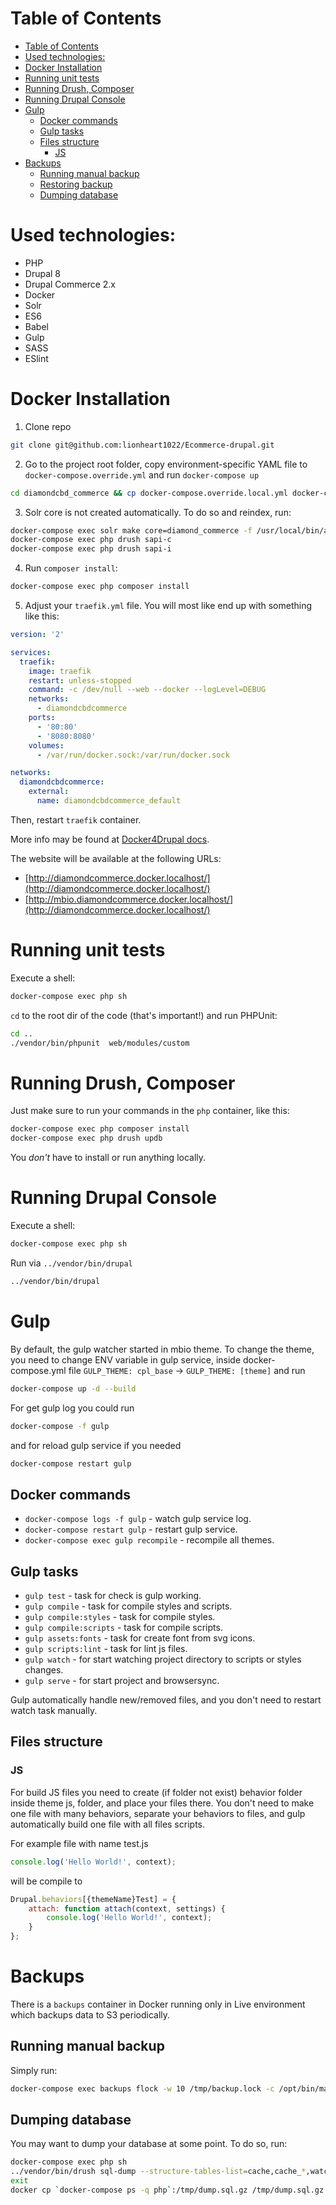 Table of Contents
=================

- [Table of Contents](#table-of-contents)
- [Used technologies:](#used-technologies-)
- [Docker Installation](#docker-installation)
- [Running unit tests](#running-unit-tests)
- [Running Drush, Composer](#running-drush--composer)
- [Running Drupal Console](#running-drupal-console)
- [Gulp](#gulp)
  * [Docker commands](#docker-commands)
  * [Gulp tasks](#gulp-tasks)
  * [Files structure](#files-structure)
    + [JS](#js)
- [Backups](#backups)
  * [Running manual backup](#running-manual-backup)
  * [Restoring backup](#restoring-backup)
  * [Dumping database](#dumping-database)

# Used technologies:

* PHP
* Drupal 8
* Drupal Commerce 2.x
* Docker
* Solr
* ES6
* Babel
* Gulp
* SASS
* ESlint

# Docker Installation

1. Clone repo

```bash
git clone git@github.com:lionheart1022/Ecommerce-drupal.git
```

2. Go to the project root folder, copy environment-specific YAML file to `docker-compose.override.yml` and run
`docker-compose up`

```bash
cd diamondcbd_commerce && cp docker-compose.override.local.yml docker-compose.override.yml && docker-compose up -d --build
```

3. Solr core is not created automatically. To do so and reindex, run:

```bash
docker-compose exec solr make core=diamond_commerce -f /usr/local/bin/actions.mk
docker-compose exec php drush sapi-c
docker-compose exec php drush sapi-i
```

4. Run `composer install`:

```bash
docker-compose exec php composer install
```

5. Adjust your `traefik.yml` file.
You will most like end up with something like this:

```yaml
version: '2'

services:
  traefik:
    image: traefik
    restart: unless-stopped
    command: -c /dev/null --web --docker --logLevel=DEBUG
    networks:
      - diamondcbdcommerce
    ports:
      - '80:80'
      - '8080:8080'
    volumes:
      - /var/run/docker.sock:/var/run/docker.sock

networks:
  diamondcbdcommerce:
    external:
      name: diamondcbdcommerce_default
```

Then, restart `traefik` container.

More info may be found at [Docker4Drupal docs](https://wodby.com/stacks/drupal/docs/local/multiple-projects/).

The website will be available at the following URLs:
* [http://diamondcommerce.docker.localhost/](http://diamondcommerce.docker.localhost/)
* [http://mbio.diamondcommerce.docker.localhost/](http://diamondcommerce.docker.localhost/)

# Running unit tests

Execute a shell:

```bash
docker-compose exec php sh
```

`cd` to the root dir of the code (that's important!) and run PHPUnit:
```bash
cd ..
./vendor/bin/phpunit  web/modules/custom
```

# Running Drush, Composer

Just make sure to run your commands in the `php` container, like this:

```bash
docker-compose exec php composer install
docker-compose exec php drush updb
```

You *don't* have to install or run anything locally.

# Running Drupal Console


Execute a shell:

```bash
docker-compose exec php sh
```

Run via `../vendor/bin/drupal`

```bash
../vendor/bin/drupal
```

# Gulp

By default, the gulp watcher started in mbio theme.
To change the theme, you need to change ENV variable in gulp service, inside docker-compose.yml file
`GULP_THEME: cpl_base` -> `GULP_THEME: [theme]`
and run
```sh
docker-compose up -d --build
```

For get gulp log you could run
```sh
docker-compose -f gulp
```
and for reload gulp service if you needed
```sh
docker-compose restart gulp
```

## Docker commands
* ```docker-compose logs -f gulp``` - watch gulp service log.
* ```docker-compose restart gulp``` - restart gulp service.
* ```docker-compose exec gulp recompile``` - recompile all themes.


## Gulp tasks
* ```gulp test``` - task for check is gulp working.
* ```gulp compile``` - task for compile styles and scripts.
* ```gulp compile:styles``` - task for compile styles.
* ```gulp compile:scripts``` - task for compile scripts.
* ```gulp assets:fonts``` - task for create font from svg icons.
* ```gulp scripts:lint``` - task for lint js files.
* ```gulp watch``` - for start watching project directory to scripts or styles changes.
* ```gulp serve``` - for start project and browsersync.

Gulp automatically handle new/removed files, and you don't need to restart watch task manually.

## Files structure

### JS
For build JS files you need to create (if folder not exist) behavior folder inside theme js, folder, and place your files there. 
You don't need to make one file with many behaviors, separate your behaviors to files, and gulp automatically build one file with all files scripts.

For example file with name test.js
```javascript
console.log('Hello World!', context);
```
will be compile to
```javascript
Drupal.behaviors[{themeName}Test] = { 
    attach: function attach(context, settings) { 
        console.log('Hello World!', context);
    }
};
```

# Backups

There is a `backups` container in Docker running only in Live environment which backups data to S3 periodically.

## Running manual backup

Simply run:

```bash
docker-compose exec backups flock -w 10 /tmp/backup.lock -c /opt/bin/make_backup
```
## Dumping database

You may want to dump your database at some point. To do so, run:

```bash
docker-compose exec php sh
../vendor/bin/drush sql-dump --structure-tables-list=cache,cache_*,watchdog |gzip > /tmp/dump.sql.gz
exit
docker cp `docker-compose ps -q php`:/tmp/dump.sql.gz /tmp/dump.sql.gz
```
